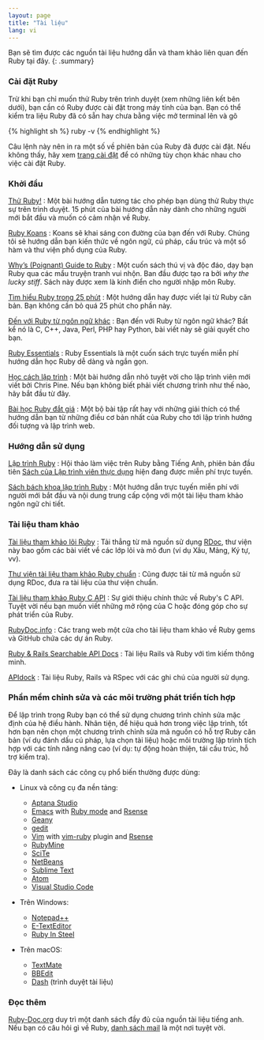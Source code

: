 ```yaml
---
layout: page
title: "Tài liệu"
lang: vi
---
```


Bạn sẽ tìm được các nguồn tài liệu hướng dẫn và tham khảo liên quan đến Ruby
tại đây.
{: .summary}

### Cài đặt Ruby

Trừ khi bạn chỉ muốn thử Ruby trên trình duyệt (xem những liên kết bên dưới),
bạn cần có Ruby được cài đặt trong máy tính của bạn. Bạn có thể kiểm tra liệu
Ruby đã có sẵn hay chưa bằng việc mở terminal lên và gõ

{% highlight sh %}
ruby -v
{% endhighlight %}

Câu lệnh này nên in ra một số về phiên bản của Ruby đã được cài đặt. Nếu không
thấy, hãy xem [trang cài đặt](installation/) để có những tùy chọn khác nhau cho
việc cài đặt Ruby.

### Khởi đầu

[Thử Ruby!][1]
: Một bài hướng dẫn tương tác cho phép bạn dùng thử Ruby thực sự trên trình
  duyệt. 15 phút của bài hướng dẫn này dành cho những người mới bắt đầu và
  muốn có cảm nhận về Ruby.

[Ruby Koans][2]
: Koans sẽ khai sáng con đường của bạn đến với Ruby. Chúng tôi sẽ hướng dẫn
  bạn kiến thức về ngôn ngữ, cú pháp, cấu trúc và một số hàm và thư viện phổ
  dụng của Ruby.

[Why’s (Poignant) Guide to Ruby][5]
: Một cuốn sách thú vị và độc đáo, dạy bạn Ruby qua các mẩu truyện tranh vui
  nhộn. Ban đầu được tạo ra bởi *why the lucky stiff*. Sách này được xem là
  kinh điển cho người nhập môn Ruby.

[Tìm hiểu Ruby trong 25 phút](/vi/documentation/quickstart/)
: Một hướng dẫn hay được viết lại từ Ruby căn bản. Bạn không cần bỏ quá 25
  phút cho phần này.

[Đến với Ruby từ ngôn ngữ khác](/vi/documentation/ruby-from-other-languages/)
: Bạn đến với Ruby từ ngôn ngữ khác? Bất kể nó là C, C++, Java,
  Perl, PHP hay Python, bài viết này sẽ giải quyết cho bạn.

[Ruby Essentials][7]
: Ruby Essentials là một cuốn sách trực tuyến miễn phí hướng dẫn học Ruby dễ
  dàng và ngắn gọn.

[Học cách lập trình][8]
: Một bài hướng dẫn nhỏ tuyệt vời cho lập trình viên mới viết bởi Chris Pine.
  Nếu bạn không biết phải viết chương trình như thế nào, hãy bắt đầu từ đây.

[Bài học Ruby đắt giá][38]
: Một bộ bài tập rất hay với những giải thích có thể hướng dẫn bạn từ những
  điều cơ bản nhất của Ruby cho tới lập trình hướng đối tượng và lập trình web.

### Hướng dẫn sử dụng

[Lập trình Ruby][9]
: Hội thảo làm việc trên Ruby bằng Tiếng Anh, phiên bản đầu tiên
  [Sách của Lập trình viên thực dụng][10] hiện đang được miễn phí trực tuyến.

[Sách bách khoa lập trình Ruby][12]
: Một hướng dẫn trực tuyến miễn phí với người mới bắt đầu và nội dung trung
  cấp cộng với một tài liệu tham khảo ngôn ngữ chi tiết.

### Tài liệu tham khảo

[Tài liệu tham khảo lõi Ruby][13]
: Tải thẳng từ mã nguồn sử dụng [RDoc][14], thư viện này bao gồm các bài viết
  về các lớp lõi và mô đun (ví dụ Xâu, Mảng, Ký tự, vv).

[Thư viện tài liệu tham khảo Ruby chuẩn][15]
: Cũng được tải từ mã nguồn sử dụng RDoc, đưa ra tài liệu của thư viện chuẩn.

[Tài liệu tham khảo Ruby C API][extensions]
: Sự giới thiệu chính thức về Ruby's C API. Tuyệt vời nếu bạn muốn
  viết những mở rộng của C hoặc đóng góp cho sự phát triển của Ruby.

[RubyDoc.info][16]
: Các trang web một cửa cho tài liệu tham khảo về Ruby gems và GitHub chứa các
  dự án Ruby.

[Ruby & Rails Searchable API Docs][17]
: Tài liệu Rails và Ruby với tìm kiếm thông minh.

[APIdock][18]
: Tài liệu Ruby, Rails và RSpec với các ghi chú của người sử dụng.

### Phần mềm chỉnh sửa và các môi trường phát triển tích hợp

Để lập trình trong Ruby bạn có thể sử dụng chương trình chỉnh sửa mặc định của
hệ điều hành. Nhân tiện, để hiệu quả hơn trong việc lập trình, tốt hơn bạn nên
chọn một chương trình chỉnh sửa mã nguồn có hỗ trợ Ruby căn bản (ví dụ đánh
dấu cú pháp, lựa chọn tài liệu) hoặc môi trường lập trình tích hợp với các
tính năng nâng cao (ví dụ: tự động hoàn thiện, tái cấu trúc, hỗ trợ kiểm tra).

Đây là danh sách các công cụ phổ biến thường được dùng:

* Linux và công cụ đa nền tảng:
  * [Aptana Studio][19]
  * [Emacs][20] with [Ruby mode][21] and [Rsense][22]
  * [Geany][23]
  * [gedit][24]
  * [Vim][25] with [vim-ruby][26] plugin and [Rsense][22]
  * [RubyMine][27]
  * [SciTe][28]
  * [NetBeans][36]
  * [Sublime Text][37]
  * [Atom][atom]
  * [Visual Studio Code][vscode]

* Trên Windows:
  * [Notepad++][29]
  * [E-TextEditor][30]
  * [Ruby In Steel][31]

* Trên macOS:
  * [TextMate][32]
  * [BBEdit][33]
  * [Dash][39] (trình duyệt tài liệu)

### Đọc thêm

[Ruby-Doc.org][34] duy trì một danh sách đầy đủ của nguồn tài liệu tiếng anh.
Nếu bạn có câu hỏi gì về Ruby, [danh sách mail](/vi/community/mailing-lists/)
là một nơi tuyệt vời.



[1]: https://try.ruby-lang.org/
[2]: https://github.com/edgecase/ruby_koans
[5]: https://poignant.guide
[7]: http://www.techotopia.com/index.php/Ruby_Essentials
[8]: http://pine.fm/LearnToProgram/
[9]: http://www.ruby-doc.org/docs/ProgrammingRuby/
[10]: http://pragmaticprogrammer.com/titles/ruby/index.html
[12]: http://en.wikibooks.org/wiki/Ruby_programming_language
[13]: http://www.ruby-doc.org/core
[14]: https://ruby.github.io/rdoc/
[15]: http://www.ruby-doc.org/stdlib
[extensions]: https://docs.ruby-lang.org/en/master/extension_rdoc.html
[16]: http://www.rubydoc.info/
[17]: http://rubydocs.org/
[18]: http://apidock.com/
[19]: http://www.aptana.com/
[20]: http://www.gnu.org/software/emacs/
[21]: http://www.emacswiki.org/emacs/RubyMode
[22]: http://rsense.github.io/
[23]: http://www.geany.org/
[24]: http://projects.gnome.org/gedit/screenshots.html
[25]: http://www.vim.org/
[26]: https://github.com/vim-ruby/vim-ruby
[27]: http://www.jetbrains.com/ruby/
[28]: http://www.scintilla.org/SciTE.html
[29]: http://notepad-plus-plus.org/
[30]: http://www.e-texteditor.com/
[31]: http://www.sapphiresteel.com/
[32]: http://macromates.com/
[33]: https://www.barebones.com/products/bbedit/
[34]: http://ruby-doc.org
[36]: https://netbeans.org/
[37]: http://www.sublimetext.com/
[38]: https://learncodethehardway.org/ruby/
[39]: http://kapeli.com/dash
[atom]: https://atom.io/
[vscode]: https://code.visualstudio.com/
